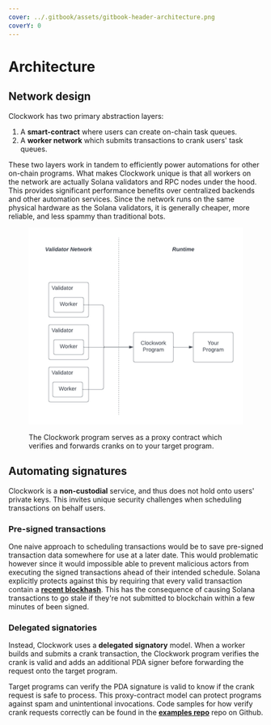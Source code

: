 ```yaml
---
cover: ../.gitbook/assets/gitbook-header-architecture.png
coverY: 0
---
```


# Architecture

## Network design

Clockwork has two primary abstraction layers:

1. A **smart-contract** where users can create on-chain task queues.
2. A **worker network** which submits transactions to crank users' task queues.

These two layers work in tandem to efficiently power automations for other on-chain programs. What makes Clockwork unique is that all workers on the network are actually Solana validators and RPC nodes under the hood. This provides significant performance benefits over centralized backends and other automation services. Since the network runs on the same physical hardware as the Solana validators, it is generally cheaper, more reliable, and less spammy than traditional bots.

<figure><img src="../.gitbook/assets/Blank diagram (3).png" alt=""><figcaption><p>The Clockwork program serves as a proxy contract which verifies and forwards cranks on to your target program.</p></figcaption></figure>

## Automating signatures&#x20;

Clockwork is a **non-custodial** service, and thus does not hold onto users' private keys. This invites unique security challenges when scheduling transactions on behalf users.&#x20;

### Pre-signed transactions

One naive approach to scheduling transactions would be to save pre-signed transaction data somewhere for use at a later date. This would problematic however since it would impossible able to prevent malicious actors from executing the signed transactions ahead of their intended schedule. Solana explicitly protects against this by requiring that every valid transaction contain a [**recent blockhash**](https://docs.solana.com/developing/programming-model/transactions#recent-blockhash). This has the consequence of causing Solana transactions to go stale if they're not submitted to blockchain within a few minutes of been signed.

### Delegated signatories

Instead, Clockwork uses a **delegated signatory** model. When a worker builds and submits a crank transaction, the Clockwork program verifies the crank is valid and adds an additional PDA signer before forwarding the request onto the target program.&#x20;

Target programs can verify the PDA signature is valid to know if the crank request is safe to process. This proxy-contract model can protect programs against spam and unintentional invocations. Code samples for how verify crank requests correctly can be found in the [**examples repo**](https://github.com/clockwork-xyz/examples/blob/main/hello\_clockwork/programs/hello\_clockwork/src/instructions/hello\_world.rs) repo on Github.&#x20;

